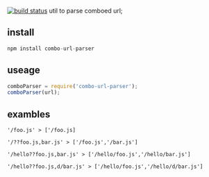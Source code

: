[![build status](https://secure.travis-ci.org/maxbbn/combo-url-parser.png)](http://travis-ci.org/maxbbn/combo-url-parser)
util to parse comboed url;

## install
````javascript
npm install combo-url-parser
````

## useage
````javascript
comboParser = require('combo-url-parser');
comboParser(url);
````
## exambles
````
'/foo.js' > ['/foo.js]

'/??foo.js,bar.js' > ['/foo.js','/bar.js']

'/hello??foo.js,bar.js' > ['/hello/foo.js','/hello/bar.js']

'/hello??foo.js,d/bar.js' > ['/hello/foo.js','/hello/d/bar.js']
````
